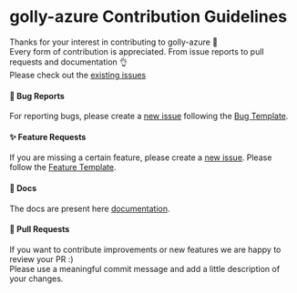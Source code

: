 # golly-azure Contribution Guidelines

Thanks for your interest in contributing to golly-azure 🙌\
Every form of contribution is appreciated. From issue reports to pull requests
and documentation 👌\
Please check out the
[existing issues](https://github.com/nandlabs/golly-azure/issues)

#### 🐛 Bug Reports

For reporting bugs, please create a
[new issue](https://github.com/nandlabs/golly-azure/issues/new/choose) following
the
[Bug Template](https://github.com/nandlabs/golly-azure/blob/main/.github/ISSUE_TEMPLATE/bug_report.md).

#### ✨ Feature Requests

If you are missing a certain feature, please create a
[new issue](https://github.com/nandlabs/golly-azure/issues/new/choose). Please
follow the
[Feature Template](https://github.com/nandlabs/golly-azure/blob/main/.github/ISSUE_TEMPLATE/feature_request.md).

#### 📝 Docs

The docs are present here
[documentation](https://github.com/nandlabs/golly-azure/blob/main/README.md).

#### 💫 Pull Requests

If you want to contribute improvements or new features we are happy to review
your PR :)\
Please use a meaningful commit message and add a little description of your
changes.
